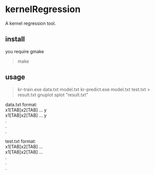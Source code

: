 kernelRegression
================

A kernel regression tool.

## install

you require gmake  

> make  

## usage
> kr-train.exe data.txt model.txt
> kr-predict.exe model.txt test.txt > result.txt
> gnuplot
> splot "result.txt"

data.txt format:  
x1[TAB]x2[TAB] ...  y  
x1[TAB]x2[TAB] ...  y  
.  
.  
.  

test.txt format:  
x1[TAB]x2[TAB] ...  
x1[TAB]x2[TAB] ...  
.  
.  
.  
